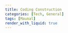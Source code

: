 ```yaml
---
title: Coding Construction
categories: [Tech, General]
tags: [Maunal]
render_with_liquid: true
---
```


## 